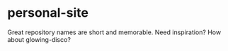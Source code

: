 # personal-site
Great repository names are short and memorable. Need inspiration? How about glowing-disco?
